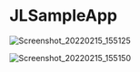 # JLSampleApp
![Screenshot_20220215_155125](https://user-images.githubusercontent.com/69351540/154098676-a74608ea-df3c-40a3-ab1c-1fdbe17e4f9a.png)

![Screenshot_20220215_155150](https://user-images.githubusercontent.com/69351540/154098733-7b37fdd7-2955-4d3d-8b54-a9f3058199ee.png)

